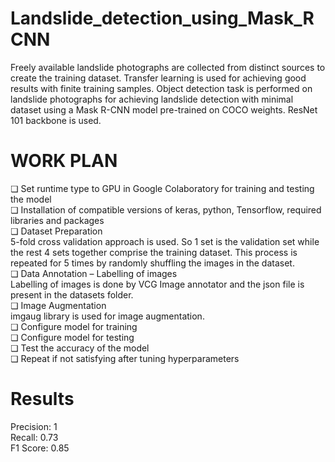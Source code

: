# Landslide_detection_using_Mask_RCNN
Freely available landslide photographs are collected from distinct sources to create the training dataset. Transfer learning is used for achieving good results with finite training samples. Object detection task is performed on landslide photographs for achieving landslide detection with minimal dataset using a Mask R-CNN model pre-trained on COCO weights. ResNet 101 backbone is used.

# WORK PLAN
❏ Set runtime type to GPU in Google Colaboratory for training and testing the
model<br>
❏ Installation of compatible versions of keras, python, Tensorflow, required
libraries and packages<br>
❏ Dataset Preparation<br>
5-fold cross validation approach is used. So 1 set is the validation set while the rest 4 sets together comprise the training dataset. This process is repeated for 5 times by randomly shuffling the images in the dataset.<br>
❏ Data Annotation – Labelling of images<br>
Labelling of images is done by VCG Image annotator and the json file is present in the datasets folder.<br>
❏ Image Augmentation<br>
imgaug library is used for image augmentation.<br>
❏ Configure model for training<br>
❏ Configure model for testing<br>
❏ Test the accuracy of the model<br>
❏ Repeat if not satisfying after tuning hyperparameters<br>

# Results
Precision: 1 <br>
Recall: 0.73 <br>
F1 Score: 0.85

